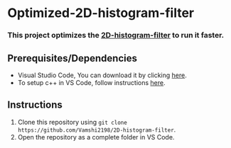 # Optimized-2D-histogram-filter

### This project optimizes the [2D-histogram-filter](https://github.com/Vamshi2198/2D-histogram-filter) to run it faster.

## Prerequisites/Dependencies
* Visual Studio Code, You can download it by clicking [here](https://code.visualstudio.com/download).
* To setup c++ in VS Code, follow instructions [here](https://code.visualstudio.com/docs/languages/cpp).

## Instructions
1. Clone this repository using `git clone https://github.com/Vamshi2198/2D-histogram-filter`.
2. Open the repository as a complete folder in VS Code.
